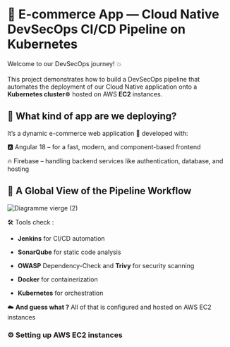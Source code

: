 # 🛒 E-commerce App — Cloud Native DevSecOps CI/CD Pipeline on Kubernetes 
Welcome to our  DevSecOps journey! 💥 \
\
This project demonstrates how to build a DevSecOps pipeline that automates the deployment of our Cloud Native application onto a **Kubernetes cluster**☸️ hosted on AWS **EC2** instances. 

## 🤔 What kind of app are we deploying?
It’s a dynamic e-commerce web application 🛒 developed with:

🅰️ Angular 18 – for a fast, modern, and component-based frontend

🔥 Firebase – handling backend services like authentication, database, and hosting


## 🔄 A Global View of the Pipeline Workflow

![Diagramme vierge (2)](https://github.com/user-attachments/assets/5c1c37c1-717d-476c-a988-36ae8ce97b2e)

🛠️ Tools check : 

- **Jenkins** for CI/CD automation

- **SonarQube** for static code analysis

- **OWASP** Dependency-Check and **Trivy** for security scanning

- **Docker** for containerization

- **Kubernetes** for orchestration

☁️ **And guess what ?** All of that is configured and hosted on AWS EC2 instances

### ⚙️ Setting up AWS EC2 instances






